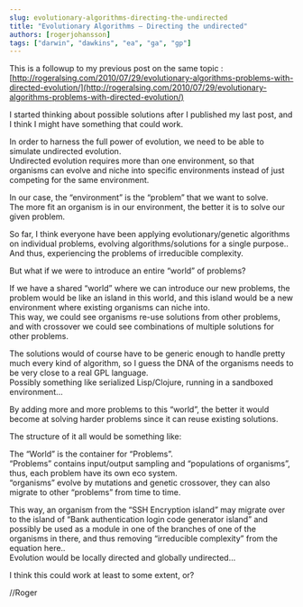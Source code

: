 ```yaml
---
slug: evolutionary-algorithms-directing-the-undirected
title: "Evolutionary Algorithms – Directing the undirected"
authors: [rogerjohansson]
tags: ["darwin", "dawkins", "ea", "ga", "gp"]
---
```

This is a followup to my previous post on the same topic : [http://rogeralsing.com/2010/07/29/evolutionary-algorithms-problems-with-directed-evolution/](http://rogeralsing.com/2010/07/29/evolutionary-algorithms-problems-with-directed-evolution/)

<!-- truncate -->

I started thinking about possible solutions after I published my last post, and I think I might have something that could work.

In order to harness the full power of evolution, we need to be able to simulate undirected evolution.  
Undirected evolution requires more than one environment, so that organisms can evolve and niche into specific environments instead of just competing for the same environment.

In our case, the “environment” is the “problem” that we want to solve.  
The more fit an organism is in our environment, the better it is to solve our given problem.

So far, I think everyone have been applying evolutionary/genetic algorithms on individual problems, evolving algorithms/solutions for a single purpose..  
And thus, experiencing the problems of irreducible complexity.

But what if we were to introduce an entire “world” of problems?

If we have a shared “world” where we can introduce our new problems, the problem would be like an island in this world, and this island would be a new environment where existing organisms can niche into.  
This way, we could see organisms re-use solutions from other problems, and with crossover we could see combinations of multiple solutions for other problems.

The solutions would of course have to be generic enough to handle pretty much every kind of algorithm, so I guess the DNA of the organisms needs to be very close to a real GPL language.  
Possibly something like serialized Lisp/Clojure, running in a sandboxed environment…

By adding more and more problems to this “world”, the better it would become at solving harder problems since it can reuse existing solutions.

The structure of it all would be something like:

The “World” is the container for “Problems”.  
“Problems” contains input/output sampling and “populations of organisms”, thus, each problem have its own eco system.  
“organisms” evolve by mutations and genetic crossover, they can also migrate to other “problems” from time to time.

This way, an organism from the “SSH Encryption island” may migrate over to the island of “Bank authentication login code generator island” and possibly be used as a module in one of the branches of one of the organisms in there, and thus removing “irreducible complexity” from the equation here..  
Evolution would be locally directed and globally undirected…

I think this could work at least to some extent, or?

//Roger
